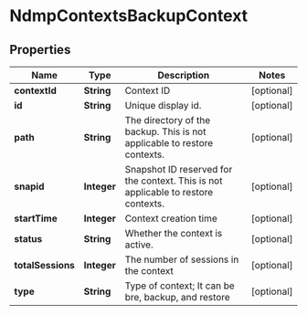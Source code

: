 
# NdmpContextsBackupContext

## Properties
Name | Type | Description | Notes
------------ | ------------- | ------------- | -------------
**contextId** | **String** | Context ID |  [optional]
**id** | **String** | Unique display id. |  [optional]
**path** | **String** | The directory of the backup. This is not applicable to restore contexts. |  [optional]
**snapid** | **Integer** | Snapshot ID reserved for the context. This is not applicable to restore contexts. |  [optional]
**startTime** | **Integer** | Context creation time |  [optional]
**status** | **String** | Whether the context is active. |  [optional]
**totalSessions** | **Integer** | The number of sessions in the context |  [optional]
**type** | **String** | Type of context; It can be bre, backup, and restore |  [optional]



